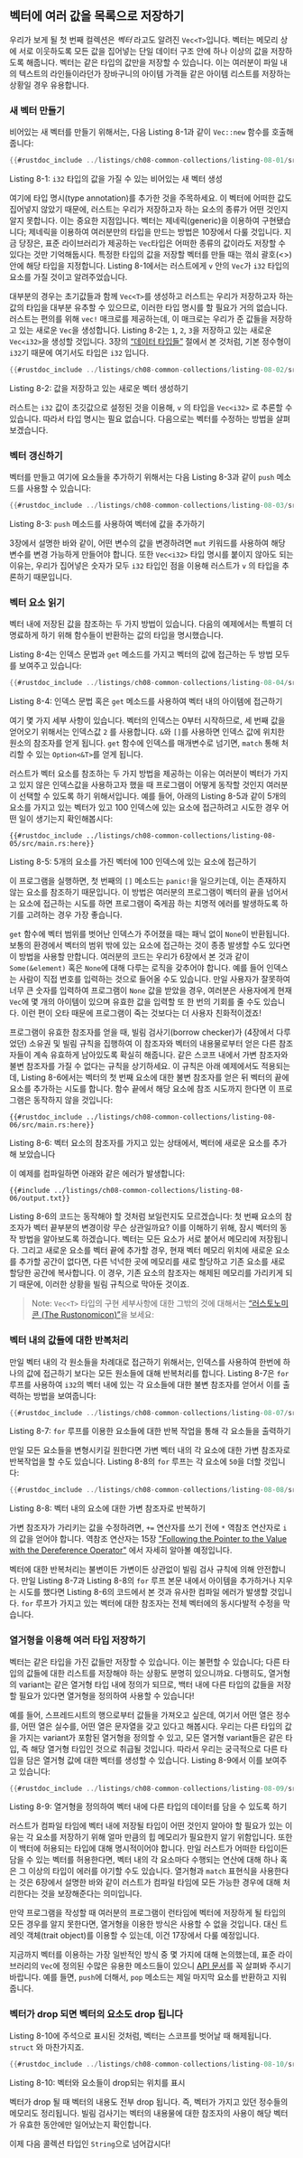 ## 벡터에 여러 값을 목록으로 저장하기

우리가 보게 될 첫 번째 컬렉션은 *벡터* 라고도 알려진 `Vec<T>`입니다. 벡터는 메모리
상에 서로 이웃하도록 모든 값을 집어넣는 단일 데이터 구조 안에 하나 이상의 값을
저장하도록 해줍니다. 벡터는 같은 타입의 값만을 저장할 수 있습니다. 이는 여러분이
파일 내의 텍스트의 라인들이라던가 장바구니의 아이템 가격들 같은 아이템 리스트를
저장하는 상황일 경우 유용합니다.

### 새 벡터 만들기

비어있는 새 벡터를 만들기 위해서는, 다음 Listing 8-1과 같이 `Vec::new` 함수를
호출해 줍니다:

```rust
{{#rustdoc_include ../listings/ch08-common-collections/listing-08-01/src/main.rs:here}}
```

<span class="caption">Listing 8-1: `i32` 타입의 값을 가질 수 있는 비어있는 새 벡터
생성</span>

여기에 타입 명시(type annotation)를 추가한 것을 주목하세요. 이 벡터에 어떠한 값도
집어넣지 않았기 때문에, 러스트는 우리가 저장하고자 하는 요소의 종류가 어떤 것인지
알지 못합니다. 이는 중요한 지점입니다. 벡터는 제네릭(generic)을 이용하여 구현됐습니다;
제네릭을 이용하여 여러분만의 타입을 만드는 방법은 10장에서 다룰 것입니다.
지금 당장은, 표준 라이브러리가 제공하는 `Vec`타입은 어떠한 종류의 값이라도 저장할
수 있다는 것만 기억해둡시다. 특정한 타입의 값을 저장할 벡터를 만들 때는
꺾쇠 괄호(<>) 안에 해당 타입을 지정합니다. Listing 8-1에서는 러스트에게
`v` 안의 `Vec`가 `i32` 타입의 요소를 가질 것이고 알려주었습니다.

대부분의 경우는 초기값들과 함께 `Vec<T>`를 생성하고 러스트는 우리가 저장하고자
하는 값의 타입을 대부분 유추할 수 있으므로, 이러한 타입 명시를 할 필요가 거의
없습니다. 러스트는 편의를 위해 `vec!` 매크로를 제공하는데, 이 매크로는 우리가
준 값들을 저장하고 있는 새로운 `Vec`을 생성합니다. Listing 8-2는 `1`, `2`,
`3`을 저장하고 있는 새로운 `Vec<i32>`을 생성할 것입니다.
3장의 [“데이터 타입들”][data-types]<!-- ignore --> 절에서 본 것처럼,
기본 정수형이 `i32`기 때문에 여기서도 타입은 `i32` 입니다.

```rust
{{#rustdoc_include ../listings/ch08-common-collections/listing-08-02/src/main.rs:here}}
```

<span class="caption">Listing 8-2: 값을 저장하고 있는 새로운 벡터
생성하기</span>

러스트는 `i32` 값이 초깃값으로 설정된 것을 이용해, `v` 의 타입을 `Vec<i32>`
로 추론할 수 있습니다. 따라서 타입 명시는 필요 없습니다. 다음으로는 벡터를
수정하는 방법을 살펴보겠습니다.

### 벡터 갱신하기

벡터를 만들고 여기에 요소들을 추가하기 위해서는 다음 Listing 8-3과 같이
`push` 메소드를 사용할 수 있습니다:

```rust
{{#rustdoc_include ../listings/ch08-common-collections/listing-08-03/src/main.rs:here}}
```

<span class="caption">Listing 8-3: `push` 메소드를 사용하여 벡터에 값을
추가하기</span>

3장에서 설명한 바와 같이, 어떤 변수의 값을 변경하려면 `mut` 키워드를 사용하여
해당 변수를 변경 가능하게 만들어야 합니다. 또한 `Vec<i32>` 타입 명시를 붙이지
않아도 되는 이유는, 우리가 집어넣은 숫자가 모두 `i32` 타입인 점을 이용해
러스트가 `v` 의 타입을 추론하기 때문입니다.

### 벡터 요소 읽기

벡터 내에 저장된 값을 참조하는 두 가지 방법이 있습니다. 다음의
예제에서는 특별히 더 명료하게 하기 위해 함수들이 반환하는 값의
타입을 명시했습니다.

Listing 8-4는 인덱스 문법과 `get` 메소드를 가지고 벡터의 값에
접근하는 두 방법 모두를 보여주고 있습니다:

```rust
{{#rustdoc_include ../listings/ch08-common-collections/listing-08-04/src/main.rs:here}}
```

<span class="caption">Listing 8-4: 인덱스 문법 혹은 `get` 메소드를 사용하여
벡터 내의 아이템에 접근하기</span>

여기 몇 가지 세부 사항이 있습니다. 벡터의 인덱스는 0부터 시작하므로,
세 번째 값을 얻어오기 위해서는 인덱스값 `2` 를 사용합니다.
`&`와 `[]`를 사용하면 인덱스 값에 위치한 원소의 참조자를 얻게 됩니다.
`get` 함수에 인덱스를 매개변수로 넘기면, `match` 통해 처리할 수 있는
`Option<&T>`를 얻게 됩니다.

러스트가 벡터 요소를 참조하는 두 가지 방법을 제공하는 이유는 여러분이 벡터가
가지고 있지 않은 인덱스값을 사용하고자 했을 때 프로그램이 어떻게 동작할
것인지 여러분이 선택할 수 있도록 하기 위해서입니다. 예를 들어, 아래의 Listing
8-5과 같이 5개의 요소를 가지고 있는 벡터가 있고 100 인덱스에 있는 요소에
접근하려고 시도한 경우 어떤 일이 생기는지 확인해봅시다:

```rust,should_panic,panics
{{#rustdoc_include ../listings/ch08-common-collections/listing-08-05/src/main.rs:here}}
```

<span class="caption">Listing 8-5: 5개의 요소를 가진 벡터에 100 인덱스에 있는
요소에 접근하기</span>

이 프로그램을 실행하면, 첫 번째의 `[]` 메소드는 `panic!`을 일으키는데, 이는
존재하지 않는 요소를 참조하기 때문입니다. 이 방법은 여러분의 프로그램이
벡터의 끝을 넘어서는 요소에 접근하는 시도를 하면 프로그램이 죽게끔 하는
치명적 에러를 발생하도록 하기를 고려하는 경우 가장 좋습니다.

`get` 함수에 벡터 범위를 벗어난 인덱스가 주어졌을 때는 패닉 없이 `None`이
반환됩니다. 보통의 환경에서 벡터의 범위 밖에 있는 요소에 접근하는 것이
종종 발생할 수도 있다면 이 방법을 사용할 만합니다. 여러분의 코드는 우리가
6장에서 본 것과 같이 `Some(&element)` 혹은 `None`에 대해 다루는 로직을
갖추어야 합니다. 예를 들어 인덱스는 사람이 직접 번호를 입력하는 것으로
들어올 수도 있습니다. 만일 사용자가 잘못하여 너무 큰 숫자를 입력하여
프로그램이 `None` 값을 받았을 경우, 여러분은 사용자에게 현재 `Vec`에
몇 개의 아이템이 있으며 유효한 값을 입력할 또 한 번의 기회를 줄 수도
있습니다. 이런 편이 오타 때문에 프로그램이 죽는 것보다는 더 사용자
친화적이겠죠!

프로그램이 유효한 참조자를 얻을 때, 빌림 검사기(borrow checker)가 (4장에서
다루었던) 소유권 및 빌림 규칙을 집행하여 이 참조자와 벡터의 내용물로부터
얻은 다른 참조자들이 계속 유효하게 남아있도록 확실히 해줍니다. 같은 스코프
내에서 가변 참조자와 불변 참조자를 가질 수 없다는 규칙을 상기하세요.
이 규칙은 아래 예제에서도 적용되는데, Listing 8-6에서는 벡터의 첫 번째
요소에 대한 불변 참조자를 얻은 뒤 벡터의 끝에 요소를 추가하는 시도를
합니다. 함수 끝에서 해당 요소에 참조 시도까지 한다면 이 프로그램은 동작하지
않을 것입니다:


```rust,ignore,does_not_compile
{{#rustdoc_include ../listings/ch08-common-collections/listing-08-06/src/main.rs:here}}
```

<span class="caption">Listing 8-6: 벡터 요소의 참조자를 가지고 있는 상태에서,
벡터에 새로운 요소를 추가해 보았습니다</span>

이 예제를 컴파일하면 아래와 같은 에러가 발생합니다:

```console
{{#include ../listings/ch08-common-collections/listing-08-06/output.txt}}
```


Listing 8-6의 코드는 동작해야 할 것처럼 보일런지도 모르겠습니다:
첫 번째 요소의 참조자가 벡터 끝부분의 변경이랑 무슨 상관일까요?
이를 이해하기 위해, 잠시 벡터의 동작 방법을 알아보도록 하겠습니다.
벡터는 모든 요소가 서로 붙어서 메모리에 저장됩니다. 그리고 새로운
요소를 벡터 끝에 추가할 경우, 현재 벡터 메모리 위치에 새로운 요소를
추가할 공간이 없다면, 다른 넉넉한 곳에 메모리를 새로 할당하고 기존
요소를 새로 할당한 공간에 복사합니다. 이 경우, 기존 요소의 참조자는
해제된 메모리를 가리키게 되기 때문에, 이러한 상황을 빌림 규칙으로
막아둔 것이죠.

> Note: `Vec<T>` 타입의 구현 세부사항에 대한 그밖의 것에 대해서는
> [“러스토노미콘 (The Rustonomicon)”][nomicon]을 보세요:

### 벡터 내의 값들에 대한 반복처리

만일 벡터 내의 각 원소들을 차례대로 접근하기 위해서는, 인덱스를 사용하여
한번에 하나의 값에 접근하기 보다는 모든 원소들에 대해 반복처리를 합니다.
Listing 8-7은 `for` 루프를 사용하여 `i32`의 벡터 내에 있는 각 요소들에 대한
불변 참조자를 얻어서 이를 출력하는 방법을 보여줍니다:

```rust
{{#rustdoc_include ../listings/ch08-common-collections/listing-08-07/src/main.rs:here}}
```

<span class="caption">Listing 8-7: `for` 루프를 이용한 요소들에 대한
반복 작업을 통해 각 요소들을 출력하기</span>

만일 모든 요소들을 변형시키길 원한다면 가변 벡터 내의 각 요소에 대한 가변
참조자로 반복작업을 할 수도 있습니다. Listing 8-8의 `for` 루프는 각 요소에
`50`을 더할 것입니다:

```rust
{{#rustdoc_include ../listings/ch08-common-collections/listing-08-08/src/main.rs:here}}
```

<span class="caption">Listing 8-8: 벡터 내의 요소에 대한 가변 참조자로
반복하기</span>

가변 참조자가 가리키는 값을 수정하려면,
`+=` 연산자를 쓰기 전에 `*` 역참조 연산자로 `i` 의 값을 얻어야 합니다.
역참조 연산자는 15장
["Following the Pointer to the Value with the Dereference Operator"][deref]
에서 자세히 알아볼 예정입니다.

벡터에 대한 반복처리는 불변이든 가변이든 상관없이 빌림 검사 규칙에
의해 안전합니다. 만일 Listing 8-7과 Listing 8-8의 `for` 루프
본문 내에서 아이템을 추가하거나 지우는 시도를 했다면 Listing 8-6의
코드에서 본 것과 유사한 컴파일 에러가 발생할 것입니다. `for` 루프가
가지고 있는 벡터에 대한 참조자는 전체 벡터에의 동시다발적 수정을
막습니다.

### 열거형을 이용해 여러 타입 저장하기

벡터는 같은 타입을 가진 값들만 저장할 수 있습니다. 이는 불편할
수 있습니다; 다른 타입의 값들에 대한 리스트를 저장해야 하는 상황도
분명히 있으니까요. 다행히도, 열거형의 variant는 같은 열거형 타입
내에 정의가 되므로, 백터 내에 다른 타입의 값들을 저장할 필요가 있다면
열거형을 정의하여 사용할 수 있습니다!

예를 들어, 스프레드시트의 행으로부터 값들을 가져오고 싶은데, 여기서 어떤
열은 정수를, 어떤 열은 실수를, 어떤 열은 문자열을 갖고 있다고 해봅시다.
우리는 다른 타입의 값을 가지는 variant가 포함된 열거형을 정의할 수 있고,
모든 열거형 variant들은 같은 타입, 즉 해당 열거형 타입인 것으로 취급될 것입니다.
따라서 우리는 궁극적으로 다른 타입을 담은 열거형 값에 대한 벡터를 생성할
수 있습니다. Listing 8-9에서 이를 보여주고 있습니다:

```rust
{{#rustdoc_include ../listings/ch08-common-collections/listing-08-09/src/main.rs:here}}
```

<span class="caption">Listing 8-9: 열거형을 정의하여 벡터 내에 다른
타입의 데이터를 담을 수 있도록 하기</span>

러스트가 컴파일 타임에 벡터 내에 저장될 타입이 어떤 것인지 알아야 할 필요가
있는 이유는 각 요소를 저장하기 위해 얼마 만큼의 힙 메모리가 필요한지 알기
위함입니다. 또한 이 백터에 허용되는 타입에 대해 명시적이어야 합니다. 만일
러스트가 어떠한 타입이든 담을 수 있는 벡터를 허용한다면, 벡터 내의 각 요소마다
수행되는 연산에 대해 하나 혹은 그 이상의 타입이 에러를 야기할 수도 있습니다.
열거형과 `match` 표현식을 사용한다는 것은 6장에서 설명한 바와 같이 러스트가
컴파일 타임에 모든 가능한 경우에 대해 처리한다는 것을 보장해준다는 의미입니다.

만약 프로그램을 작성할 때 여러분의 프로그램이 런타임에 벡터에 저장하게 될
타입의 모든 경우를 알지 못한다면, 열거형을 이용한 방식은 사용할 수 없을 것입니다.
대신 트레잇 객체(trait object)를 이용할 수 있는데, 이건 17장에서 다룰 예정입니다.

지금까지 벡터를 이용하는 가장 일반적인 방식 중 몇 가지에 대해 논의했는데, 표준
라이브러리의 `Vec`에 정의된 수많은 유용한 메소드들이 있으니
[API 문서][vec-api]<!-- ignore -->를 꼭 살펴봐 주시기 바랍니다. 예를 들면,
`push`에 더해서, `pop` 메소드는 제일 마지막 요소를 반환하고 지워줍니다.

### 벡터가 drop 되면 벡터의 요소도 drop 됩니다

Listing 8-10에 주석으로 표시된 것처럼, 벡터는 스코프를 벗어날 때 해제됩니다.
`struct` 와 마찬가지죠.

```rust
{{#rustdoc_include ../listings/ch08-common-collections/listing-08-10/src/main.rs:here}}
```

<span class="caption">Listing 8-10: 벡터와 요소들이 drop되는 위치를
표시</span>

벡터가 drop 될 때 벡터의 내용도 전부 drop 됩니다. 즉, 벡터가 가지고
있던 정수들의 메모리도 정리됩니다. 빌림 검사기는 벡터의 내용물에 대한
참조자의 사용이 해당 벡터가 유효한 동안에만 일어났는지
확인합니다.

이제 다음 콜렉션 타입인 `String`으로 넘어갑시다!

[data-types]: ch03-02-data-types.html#data-types
[nomicon]: ../nomicon/vec/vec.html
[vec-api]: ../std/vec/struct.Vec.html
[deref]: ch15-02-deref.html#following-the-pointer-to-the-value-with-the-dereference-operator
